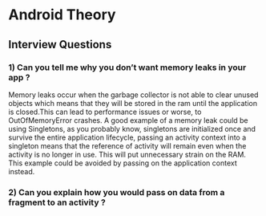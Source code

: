 # Android Theory

## Interview Questions

### 1) Can you tell me why you don’t want memory leaks in your app ?

Memory leaks occur when the garbage collector is not able to clear unused objects which means that they will be stored in the ram until the application is closed.This can lead to performance issues or worse, to OutOfMemoryError crashes. A good example of a memory leak could be using Singletons, as you probably know, singletons are initialized once and survive the entire application lifecycle, passing an activity context into a singleton means that the reference of activity will remain even when the activity is no longer in use. This will put unnecessary strain on the RAM. This example could be avoided by passing on the application context instead.

### 2) Can you explain how you would pass on data from a fragment to an activity ?
